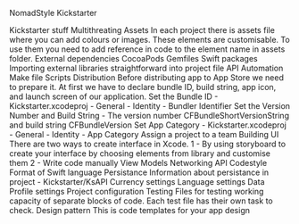 NomadStyle Kickstarter 

Kickstarter stuff
Multithreating
Assets
In each project there is assets file where you can add colours or images. These elements are customisable. To use them you need to add reference in code to the element name in assets folder.
External dependencies
CocoaPods
Gemfiles
Swift packages
Importing external libraries straightforward into project file
API
Automation
Make file
Scripts
Distribution
Before distributing app to App Store we need to prepare it.
At first we have to declare bundle ID, build string, app icon, and launch screen of our application.
Set the Bundle ID - Kickstarter.xcodeproj - General - Identity - Bundler Identifier
Set the Version Number and Build String - The version number CFBundleShortVersionString and build string CFBundleVersion
Set App Category - Kickstarter.xcodeproj - General - Identity - App Category
Assign a project to a team
Building UI
There are two ways to create interface in Xcode. 1 - By using storyboard to create your interface by choosing elements from library and customise them
2 - Write code manually
View Models
Networking
API
Codestyle
Format of Swift language
Persistance
Information about persistance in project - Kickstarter/KsAPI
Currency settings 
Language settings
Data
Profile settings
Project configuration
Testing
Files for testing working capacity of separate blocks of code. Each test file has their own task to check.
Design pattern
This is code templates for your app design